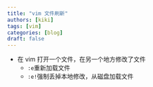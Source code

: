 ```yaml
---
title: "vim 文件刷新"
authors: [kiki]
tags: [vim]
categories: [blog]
draft: false
---
```


- 在 vim 打开一个文件，在另一个地方修改了文件
  - `:e`重新加载文件
  - `:e!`强制丢掉本地修改，从磁盘加载文件
